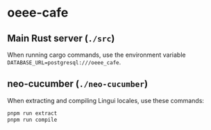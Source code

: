 # oeee-cafe

## Main Rust server (`./src`)

When running cargo commands, use the environment variable `DATABASE_URL=postgresql:///oeee_cafe`.

## neo-cucumber (`./neo-cucumber`)

When extracting and compiling Lingui locales, use these commands:

```bash
pnpm run extract
pnpm run compile
```

